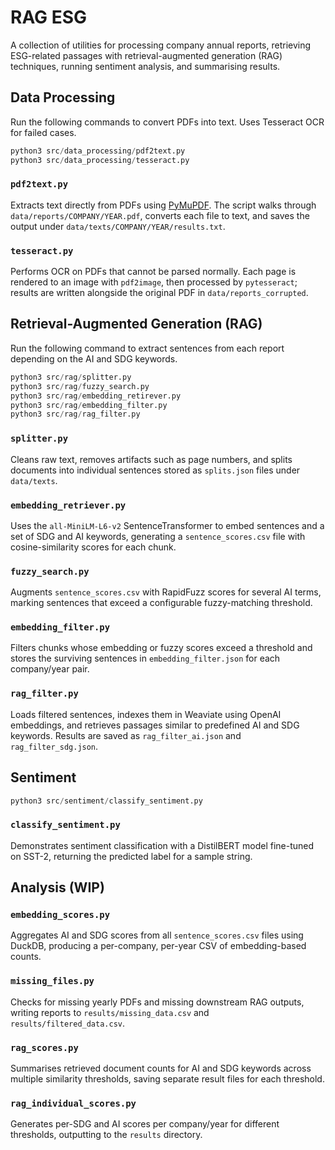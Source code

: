 # RAG ESG

A collection of utilities for processing company annual reports, retrieving ESG-related passages with retrieval-augmented generation (RAG) techniques, running sentiment analysis, and summarising results.

## Data Processing

Run the following commands to convert PDFs into text. Uses Tesseract OCR for failed cases.
```python
python3 src/data_processing/pdf2text.py
python3 src/data_processing/tesseract.py
```

### `pdf2text.py`
Extracts text directly from PDFs using [PyMuPDF](https://pymupdf.readthedocs.io). The script walks through `data/reports/COMPANY/YEAR.pdf`, converts each file to text, and saves the output under `data/texts/COMPANY/YEAR/results.txt`.

### `tesseract.py`
Performs OCR on PDFs that cannot be parsed normally. Each page is rendered to an image with `pdf2image`, then processed by `pytesseract`; results are written alongside the original PDF in `data/reports_corrupted`.

## Retrieval-Augmented Generation (RAG)

Run the following command to extract sentences from each report depending on the AI and SDG keywords.

```python
python3 src/rag/splitter.py
python3 src/rag/fuzzy_search.py
python3 src/rag/embedding_retirever.py
python3 src/rag/embedding_filter.py
python3 src/rag/rag_filter.py
```

### `splitter.py`
Cleans raw text, removes artifacts such as page numbers, and splits documents into individual sentences stored as `splits.json` files under `data/texts`.

### `embedding_retriever.py`
Uses the `all-MiniLM-L6-v2` SentenceTransformer to embed sentences and a set of SDG and AI keywords, generating a `sentence_scores.csv` file with cosine-similarity scores for each chunk.

### `fuzzy_search.py`
Augments `sentence_scores.csv` with RapidFuzz scores for several AI terms, marking sentences that exceed a configurable fuzzy-matching threshold.

### `embedding_filter.py`
Filters chunks whose embedding or fuzzy scores exceed a threshold and stores the surviving sentences in `embedding_filter.json` for each company/year pair.

### `rag_filter.py`
Loads filtered sentences, indexes them in Weaviate using OpenAI embeddings, and retrieves passages similar to predefined AI and SDG keywords. Results are saved as `rag_filter_ai.json` and `rag_filter_sdg.json`.

## Sentiment

```python
python3 src/sentiment/classify_sentiment.py
```

### `classify_sentiment.py`
Demonstrates sentiment classification with a DistilBERT model fine-tuned on SST-2, returning the predicted label for a sample string.

## Analysis (WIP)

### `embedding_scores.py`
Aggregates AI and SDG scores from all `sentence_scores.csv` files using DuckDB, producing a per-company, per-year CSV of embedding-based counts.

### `missing_files.py`
Checks for missing yearly PDFs and missing downstream RAG outputs, writing reports to `results/missing_data.csv` and `results/filtered_data.csv`.

### `rag_scores.py`
Summarises retrieved document counts for AI and SDG keywords across multiple similarity thresholds, saving separate result files for each threshold.

### `rag_individual_scores.py`
Generates per-SDG and AI scores per company/year for different thresholds, outputting to the `results` directory.
